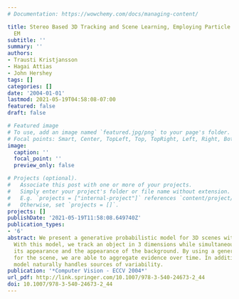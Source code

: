 ```yaml
---
# Documentation: https://wowchemy.com/docs/managing-content/

title: Stereo Based 3D Tracking and Scene Learning, Employing Particle Filtering within
  EM
subtitle: ''
summary: ''
authors:
- Trausti Kristjansson
- Hagai Attias
- John Hershey
tags: []
categories: []
date: '2004-01-01'
lastmod: 2021-05-19T04:58:08-07:00
featured: false
draft: false

# Featured image
# To use, add an image named `featured.jpg/png` to your page's folder.
# Focal points: Smart, Center, TopLeft, Top, TopRight, Left, Right, BottomLeft, Bottom, BottomRight.
image:
  caption: ''
  focal_point: ''
  preview_only: false

# Projects (optional).
#   Associate this post with one or more of your projects.
#   Simply enter your project's folder or file name without extension.
#   E.g. `projects = ["internal-project"]` references `content/project/deep-learning/index.md`.
#   Otherwise, set `projects = []`.
projects: []
publishDate: '2021-05-19T11:58:08.649740Z'
publication_types:
- '6'
abstract: We present a generative probabilistic model for 3D scenes with stereo views.
  With this model, we track an object in 3 dimensions while simultaneously learning
  its appearance and the appearance of the background. By using a generative model
  for the scene, we are able to aggregate evidence over time. In addition, the probabilistic
  model naturally handles sources of variability.
publication: '*Computer Vision - ECCV 2004*'
url_pdf: http://link.springer.com/10.1007/978-3-540-24673-2_44
doi: 10.1007/978-3-540-24673-2_44
---
```

